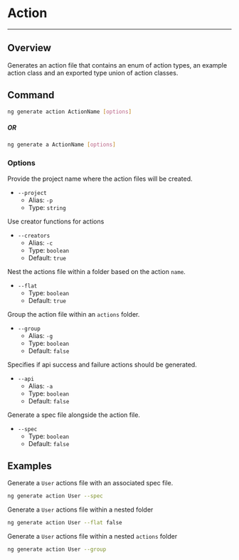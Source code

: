 # Action

---

## Overview

Generates an action file that contains an enum of action types,
an example action class and an exported type union of action classes.

## Command

```sh
ng generate action ActionName [options]
```

##### OR

```sh
ng generate a ActionName [options]
```

### Options

Provide the project name where the action files will be created.

- `--project`
  - Alias: `-p`
  - Type: `string`

Use creator functions for actions

- `--creators`
  - Alias: `-c`
  - Type: `boolean`
  - Default: `true`

Nest the actions file within a folder based on the action `name`.

- `--flat`
  - Type: `boolean`
  - Default: `true`

Group the action file within an `actions` folder.

- `--group`
  - Alias: `-g`
  - Type: `boolean`
  - Default: `false`

Specifies if api success and failure actions should be generated.

- `--api`
  - Alias: `-a`
  - Type: `boolean`
  - Default: `false`  

Generate a spec file alongside the action file.

- `--spec`
  - Type: `boolean`
  - Default: `false`

## Examples

Generate a `User` actions file with an associated spec file.

```sh
ng generate action User --spec
```

Generate a `User` actions file within a nested folder

```sh
ng generate action User --flat false
```

Generate a `User` actions file within a nested `actions` folder

```sh
ng generate action User --group
```
